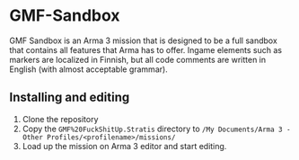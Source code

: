 GMF-Sandbox
===========

GMF Sandbox is an Arma 3 mission that is designed to be a full sandbox that contains all features that Arma has to offer.
Ingame elements such as markers are localized in Finnish, but all code comments are written in English (with almost acceptable grammar).

Installing and editing
----------------------

1. Clone the repository 
2. Copy the `GMF%20FuckShitUp.Stratis` directory to `/My Documents/Arma 3 - Other Profiles/<profilename>/missions/`
3. Load up the mission on Arma 3 editor and start editing.
